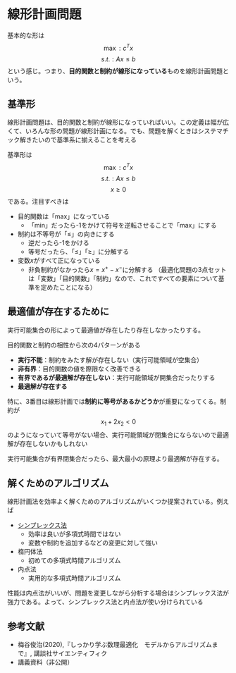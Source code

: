 # 線形計画問題

基本的な形は
$$\max :c^Tx$$
$$s.t.:Ax\le b$$
という感じ。つまり、**目的関数と制約が線形になっている**ものを線形計画問題という。

## 基準形

線形計画問題は、目的関数と制約が線形になっていればいい。この定義は幅が広くて、いろんな形の問題が線形計画になる。でも、問題を解くときはシステマチック解きたいので基準系に揃えることを考える

基準形は
$$\max :c^Tx$$
$$s.t.:Ax\le b$$
$$x\ge 0$$
である。注目すべきは

- 目的関数は「max」になっている
  - 「min」だったら-1をかけて符号を逆転させることで「max」にする
- 制約は不等号が「$\le$」の向きにする
  - 逆だったら-1をかける
  - 等号だったら、「$\le$」「$\ge$」に分解する
- 変数$x$がすべて正になっている
  - 非負制約がなかったら$x=x^+-x^-$に分解する
（最適化問題の3点セットは「変数」「目的関数」「制約」なので、これですべての要素について基準を定めたことになる）

## 最適値が存在するために

実行可能集合の形によって最適値が存在したり存在しなかったりする。

目的関数と制約の相性から次の4パターンがある

- **実行不能**：制約をみたす解が存在しない（実行可能領域が空集合）
- **非有界**：目的関数の値を際限なく改善できる
- **有界であるが最適解が存在しない**：実行可能領域が開集合だったりする
- **最適解が存在する**

特に、3番目は線形計画では**制約に等号があるかどうか**が重要になってくる。制約が
$$x_1+2x_2 < 0$$
のようになっていて等号がない場合、実行可能領域が閉集合にならないので最適解が存在しないかもしれない

実行可能集合が有界閉集合だったら、最大最小の原理より最適解が存在する。

## 解くためのアルゴリズム

線形計画法を効率よく解くためのアルゴリズムがいくつか提案されている。例えば

- [シンプレックス法](./simplexMethod.md)
  - 効率は良いが多項式時間ではない
  - 変数や制約を追加するなどの変更に対して強い
- 楕円体法
  - 初めての多項式時間アルゴリズム
- 内点法
  - 実用的な多項式時間アルゴリズム

性能は内点法がいいが、問題を変更しながら分析する場合はシンプレックス法が強力である。よって、シンプレックス法と内点法が使い分けられている

## 参考文献

- 梅谷俊治(2020),『しっかり学ぶ数理最適化　モデルからアルゴリズムまで』, 講談社サイエンティフィク
- 講義資料（非公開）
